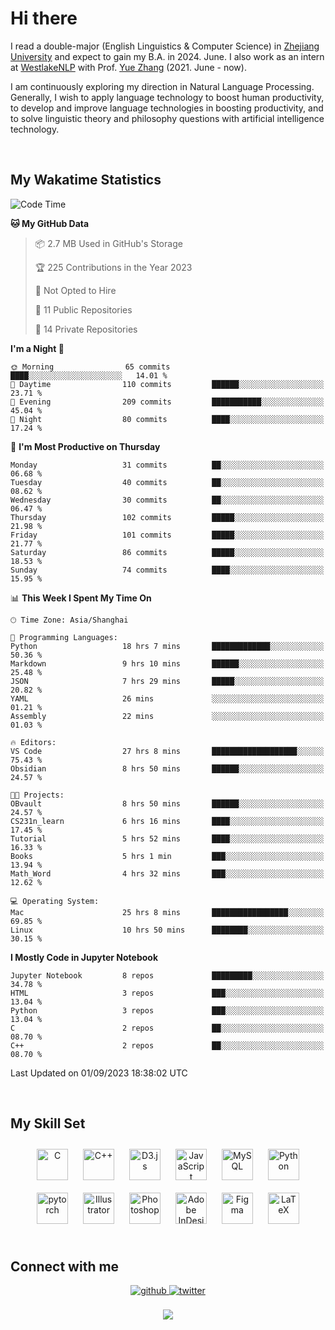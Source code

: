 # Hi there

I read a double-major (English Linguistics & Computer Science) in [Zhejiang University](https://www.zju.edu.cn/english/) and expect to gain my B.A. in 2024. June. I also work as an intern at [WestlakeNLP](https://westlakenlp.netlify.app/) with Prof. [Yue Zhang](https://frcchang.github.io/) (2021. June - now). 

I am continuously exploring my direction in Natural Language Processing. Generally, I wish to apply language technology to boost human productivity, to develop and improve language technologies in boosting productivity, and to solve linguistic theory and philosophy questions with artificial intelligence technology.

<br/>  


<!-- 
## Github Stats  
<div align="center"><img src="https://github-readme-stats.vercel.app/api?username=LuneRGB&show_icons=true&count_private=true&hide_border=true" align="center" /></div>  

<br/>   -->


## My Wakatime Statistics

<!--START_SECTION:waka-->
![Code Time](http://img.shields.io/badge/Code%20Time-889%20hrs%2034%20mins-blue)

**🐱 My GitHub Data** 

> 📦 2.7 MB Used in GitHub's Storage 
 > 
> 🏆 225 Contributions in the Year 2023
 > 
> 🚫 Not Opted to Hire
 > 
> 📜 11 Public Repositories 
 > 
> 🔑 14 Private Repositories 
 > 
**I'm a Night 🦉** 

```text
🌞 Morning                65 commits          ████░░░░░░░░░░░░░░░░░░░░░   14.01 % 
🌆 Daytime                110 commits         ██████░░░░░░░░░░░░░░░░░░░   23.71 % 
🌃 Evening                209 commits         ███████████░░░░░░░░░░░░░░   45.04 % 
🌙 Night                  80 commits          ████░░░░░░░░░░░░░░░░░░░░░   17.24 % 
```
📅 **I'm Most Productive on Thursday** 

```text
Monday                   31 commits          ██░░░░░░░░░░░░░░░░░░░░░░░   06.68 % 
Tuesday                  40 commits          ██░░░░░░░░░░░░░░░░░░░░░░░   08.62 % 
Wednesday                30 commits          ██░░░░░░░░░░░░░░░░░░░░░░░   06.47 % 
Thursday                 102 commits         █████░░░░░░░░░░░░░░░░░░░░   21.98 % 
Friday                   101 commits         █████░░░░░░░░░░░░░░░░░░░░   21.77 % 
Saturday                 86 commits          █████░░░░░░░░░░░░░░░░░░░░   18.53 % 
Sunday                   74 commits          ████░░░░░░░░░░░░░░░░░░░░░   15.95 % 
```


📊 **This Week I Spent My Time On** 

```text
🕑︎ Time Zone: Asia/Shanghai

💬 Programming Languages: 
Python                   18 hrs 7 mins       █████████████░░░░░░░░░░░░   50.36 % 
Markdown                 9 hrs 10 mins       ██████░░░░░░░░░░░░░░░░░░░   25.48 % 
JSON                     7 hrs 29 mins       █████░░░░░░░░░░░░░░░░░░░░   20.82 % 
YAML                     26 mins             ░░░░░░░░░░░░░░░░░░░░░░░░░   01.21 % 
Assembly                 22 mins             ░░░░░░░░░░░░░░░░░░░░░░░░░   01.03 % 

🔥 Editors: 
VS Code                  27 hrs 8 mins       ███████████████████░░░░░░   75.43 % 
Obsidian                 8 hrs 50 mins       ██████░░░░░░░░░░░░░░░░░░░   24.57 % 

🐱‍💻 Projects: 
OBvault                  8 hrs 50 mins       ██████░░░░░░░░░░░░░░░░░░░   24.57 % 
CS231n_learn             6 hrs 16 mins       ████░░░░░░░░░░░░░░░░░░░░░   17.45 % 
Tutorial                 5 hrs 52 mins       ████░░░░░░░░░░░░░░░░░░░░░   16.33 % 
Books                    5 hrs 1 min         ███░░░░░░░░░░░░░░░░░░░░░░   13.94 % 
Math_Word                4 hrs 32 mins       ███░░░░░░░░░░░░░░░░░░░░░░   12.62 % 

💻 Operating System: 
Mac                      25 hrs 8 mins       █████████████████░░░░░░░░   69.85 % 
Linux                    10 hrs 50 mins      ████████░░░░░░░░░░░░░░░░░   30.15 % 
```

**I Mostly Code in Jupyter Notebook** 

```text
Jupyter Notebook         8 repos             █████████░░░░░░░░░░░░░░░░   34.78 % 
HTML                     3 repos             ███░░░░░░░░░░░░░░░░░░░░░░   13.04 % 
Python                   3 repos             ███░░░░░░░░░░░░░░░░░░░░░░   13.04 % 
C                        2 repos             ██░░░░░░░░░░░░░░░░░░░░░░░   08.70 % 
C++                      2 repos             ██░░░░░░░░░░░░░░░░░░░░░░░   08.70 % 
```




 Last Updated on 01/09/2023 18:38:02 UTC
<!--END_SECTION:waka-->


<!-- <div align="center">

  [![Top Langs](https://github-readme-stats.vercel.app/api/top-langs/?username=LuneRGB&layout=compact)](https://github.com/LuneRGB/github-readme-stats)

</div>   -->

<br/>  



## My Skill Set  
<div align="center">  
<a href="https://www.cprogramming.com/" target="_blank"><img style="margin: 10px" src="https://profilinator.rishav.dev/skills-assets/c-original.svg" alt="C" height="50" /></a>  
<a href="https://www.cplusplus.com/" target="_blank"><img style="margin: 10px" src="https://profilinator.rishav.dev/skills-assets/cplusplus-original.svg" alt="C++" height="50" /></a>  
<a href="https://d3js.org/" target="_blank"><img style="margin: 10px" src="https://profilinator.rishav.dev/skills-assets/d3js-original.svg" alt="D3.js" height="50" /></a>  
<a href="https://www.javascript.com/" target="_blank"><img style="margin: 10px" src="https://profilinator.rishav.dev/skills-assets/javascript-original.svg" alt="JavaScript" height="50" /></a>  
<a href="https://www.mysql.com/" target="_blank"><img style="margin: 10px" src="https://profilinator.rishav.dev/skills-assets/mysql-original-wordmark.svg" alt="MySQL" height="50" /></a>  
<a href="https://www.python.org/" target="_blank"><img style="margin: 10px" src="https://profilinator.rishav.dev/skills-assets/python-original.svg" alt="Python" height="50" /></a>  
<a href="https://pytorch.org/" target="_blank"><img style="margin: 10px" src="https://profilinator.rishav.dev/skills-assets/pytorch-icon.svg" alt="pytorch" height="50" /></a>  
<a href="https://www.adobe.com/in/products/illustrator.html" target="_blank"><img style="margin: 10px" src="https://profilinator.rishav.dev/skills-assets/adobe_illustrator-icon.svg" alt="Illustrator" height="50" /></a>  
<a href="https://www.adobe.com/in/products/photoshop.html" target="_blank"><img style="margin: 10px" src="https://profilinator.rishav.dev/skills-assets/photoshop-plain.svg" alt="Photoshop" height="50" /></a>  
<a href="https://www.adobe.com/in/products/indesign.html" target="_blank"><img style="margin: 10px" src="https://profilinator.rishav.dev/skills-assets/adobeindesign.svg" alt="Adobe InDesign" height="50" /></a>  
<a href="https://www.figma.com/" target="_blank"><img style="margin: 10px" src="https://profilinator.rishav.dev/skills-assets/figma-icon.svg" alt="Figma" height="50" /></a>  
<a href="https://www.latex-project.org/" target="_blank"><img style="margin: 10px" src="https://profilinator.rishav.dev/skills-assets/latex.png" alt="LaTeX" height="50" /></a>  
</div>  

<br/>  



## Connect with me  
<div align="center">
<a href="https://github.com/ruoxining" target="_blank">
<img src=https://img.shields.io/badge/github-%2324292e.svg?&style=for-the-badge&logo=github&logoColor=white alt=github style="margin-bottom: 5px;" />
</a>
<a href="https://twitter.com/LuneRGB" target="_blank">
<img src=https://img.shields.io/badge/twitter-%2300acee.svg?&style=for-the-badge&logo=twitter&logoColor=white alt=twitter style="margin-bottom: 5px;" />
</a>  
</div>  
  

<br/> 


<div align="center">
<img src="https://komarev.com/ghpvc/?username=LuneRGB&&style=flat-square" align="center" />
</div>  

<br />
